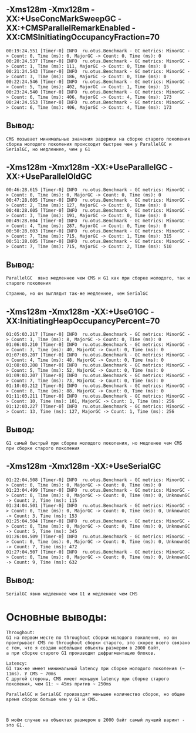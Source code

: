 -Xms128m -Xmx128m -XX:+UseConcMarkSweepGC -XX:+CMSParallelRemarkEnabled -XX:CMSInitiatingOccupancyFraction=70
--------------------------------------------------------------------------------------------------------------------------------
``````
00:19:24.551 [Timer-0] INFO  ru.otus.Benchmark - GC metrics: MinorGC -> Count: 0, Time (ms): 0, MajorGC -> Count: 0, Time (ms): 0
00:20:24.537 [Timer-0] INFO  ru.otus.Benchmark - GC metrics: MinorGC -> Count: 1, Time (ms): 111, MajorGC -> Count: 0, Time (ms): 0
00:21:24.543 [Timer-0] INFO  ru.otus.Benchmark - GC metrics: MinorGC -> Count: 3, Time (ms): 186, MajorGC -> Count: 0, Time (ms): 0
00:22:24.546 [Timer-0] INFO  ru.otus.Benchmark - GC metrics: MinorGC -> Count: 5, Time (ms): 402, MajorGC -> Count: 1, Time (ms): 15
00:23:24.540 [Timer-0] INFO  ru.otus.Benchmark - GC metrics: MinorGC -> Count: 6, Time (ms): 406, MajorGC -> Count: 4, Time (ms): 173
00:24:24.553 [Timer-0] INFO  ru.otus.Benchmark - GC metrics: MinorGC -> Count: 6, Time (ms): 406, MajorGC -> Count: 4, Time (ms): 173
``````

## Вывод:
``````
CMS позывает минимальные значения задержки на сборке старого поколения
сборка молодого поколения происходит быстрее чем у ParallelGC и SerialGC, но медленнее, чем у G1
``````

-Xms128m -Xmx128m -XX:+UseParallelGC -XX:+UseParallelOldGC
--------------------------------------------------------------------------------------------------------------------------------
``````
00:46:28.615 [Timer-0] INFO  ru.otus.Benchmark - GC metrics: MinorGC -> Count: 0, Time (ms): 0, MajorGC -> Count: 0, Time (ms): 0
00:47:28.605 [Timer-0] INFO  ru.otus.Benchmark - GC metrics: MinorGC -> Count: 2, Time (ms): 127, MajorGC -> Count: 0, Time (ms): 0
00:48:28.605 [Timer-0] INFO  ru.otus.Benchmark - GC metrics: MinorGC -> Count: 3, Time (ms): 191, MajorGC -> Count: 0, Time (ms): 0
00:49:28.604 [Timer-0] INFO  ru.otus.Benchmark - GC metrics: MinorGC -> Count: 4, Time (ms): 287, MajorGC -> Count: 0, Time (ms): 0
00:50:28.603 [Timer-0] INFO  ru.otus.Benchmark - GC metrics: MinorGC -> Count: 7, Time (ms): 715, MajorGC -> Count: 1, Time (ms): 315
00:51:28.605 [Timer-0] INFO  ru.otus.Benchmark - GC metrics: MinorGC -> Count: 7, Time (ms): 715, MajorGC -> Count: 2, Time (ms): 510
``````

## Вывод:
``````
ParallelGC  явно медленнее чем CMS и G1 как при сборке молодого, так и старого поколения

Странно, но он выглядит так-же медленнее, чем SerialGC
``````

-Xms128m -Xmx128m -XX:+UseG1GC -XX:InitiatingHeapOccupancyPercent=70
--------------------------------------------------------------------------------------------------------------------------------
``````
01:05:03.217 [Timer-0] INFO  ru.otus.Benchmark - GC metrics: MinorGC -> Count: 1, Time (ms): 8, MajorGC -> Count: 0, Time (ms): 0
01:06:03.210 [Timer-0] INFO  ru.otus.Benchmark - GC metrics: MinorGC -> Count: 3, Time (ms): 40, MajorGC -> Count: 0, Time (ms): 0
01:07:03.207 [Timer-0] INFO  ru.otus.Benchmark - GC metrics: MinorGC -> Count: 4, Time (ms): 48, MajorGC -> Count: 0, Time (ms): 0
01:08:03.208 [Timer-0] INFO  ru.otus.Benchmark - GC metrics: MinorGC -> Count: 5, Time (ms): 52, MajorGC -> Count: 0, Time (ms): 0
01:09:03.207 [Timer-0] INFO  ru.otus.Benchmark - GC metrics: MinorGC -> Count: 7, Time (ms): 73, MajorGC -> Count: 0, Time (ms): 0
01:10:03.212 [Timer-0] INFO  ru.otus.Benchmark - GC metrics: MinorGC -> Count: 8, Time (ms): 88, MajorGC -> Count: 0, Time (ms): 0
01:11:03.211 [Timer-0] INFO  ru.otus.Benchmark - GC metrics: MinorGC -> Count: 10, Time (ms): 101, MajorGC -> Count: 1, Time (ms): 256
01:12:03.227 [Timer-0] INFO  ru.otus.Benchmark - GC metrics: MinorGC -> Count: 13, Time (ms): 127, MajorGC -> Count: 1, Time (ms): 256
``````

## Вывод:
``````
G1 самый быстрый при сборке молодого поколения, но медленее чем CMS при сборке старого поколения
``````

-Xms128m -Xmx128m -XX:+UseSerialGC
--------------------------------------------------------------------------------------------------------------------------------
``````
01:22:04.508 [Timer-0] INFO  ru.otus.Benchmark - GC metrics: MinorGC -> Count: 0, Time (ms): 0, MajorGC -> Count: 0, Time (ms): 0
01:23:04.499 [Timer-0] INFO  ru.otus.Benchmark - GC metrics: MinorGC -> Count: 0, Time (ms): 0, MajorGC -> Count: 0, Time (ms): 0, UnknownGC -> Count: 2, Time (ms): 115
01:24:04.501 [Timer-0] INFO  ru.otus.Benchmark - GC metrics: MinorGC -> Count: 0, Time (ms): 0, MajorGC -> Count: 0, Time (ms): 0, UnknownGC -> Count: 3, Time (ms): 153
01:25:04.504 [Timer-0] INFO  ru.otus.Benchmark - GC metrics: MinorGC -> Count: 0, Time (ms): 0, MajorGC -> Count: 0, Time (ms): 0, UnknownGC -> Count: 5, Time (ms): 345
01:26:04.509 [Timer-0] INFO  ru.otus.Benchmark - GC metrics: MinorGC -> Count: 0, Time (ms): 0, MajorGC -> Count: 0, Time (ms): 0, UnknownGC -> Count: 7, Time (ms): 472
01:27:04.507 [Timer-0] INFO  ru.otus.Benchmark - GC metrics: MinorGC -> Count: 0, Time (ms): 0, MajorGC -> Count: 0, Time (ms): 0, UnknownGC -> Count: 9, Time (ms): 632
``````

## Вывод:
``````
SerialGC явно медленнее чем G1 и медленнее чем CMS
``````

# Основные выводы:
``````
Throughout:
G1 на первом месте по throughout сборки молодого поколения, но он проигрывает CMS по throughout сборки старого, это скорее всего связано с тем, что я создаю небольшие объекты размером в 2000 байт,
а при сборке старого G1 производит дефрагментацию блоков.

Latency:
G1 так-же имеет минимальный latency при сборке молодого поколения (~ 11ms). У CMS ~ 70ms
С другой стороны, CMS имеет меньшую latency при сборке старого поколения, чем G1: ~ 45ms притив ~ 250ms

ParallelGC и SerialGC производят меньшее количество сборок, но общее время сборок больше чем у G1 и CMS.



В моём случае на объектах размером в 2000 байт самый лучший варинт - это G1.
``````
